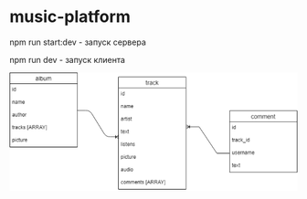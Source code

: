 # music-platform

npm run start:dev - запуск сервера

npm run dev - запуск клиента

![Diagram](https://github.com/paulsumskoy/musict-platform/blob/main/m.png)
